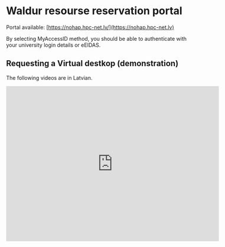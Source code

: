 # Waldur resourse reservation portal

Portal available: [https://nohap.hpc-net.lv/](https://nohap.hpc-net.lv)

By selecting MyAccessID method, you should be able to authenticate with your university login details or eEIDAS.

## Requesting a Virtual destkop (demonstration)

The following videos are in Latvian.

<iframe src="https://slides.com/viktorszagorskis-1/rtu-hpc/embed?share=hidden" width="576" height="420" title="RTU HPC" scrolling="no" frameborder="0" webkitallowfullscreen mozallowfullscreen allowfullscreen></iframe>
